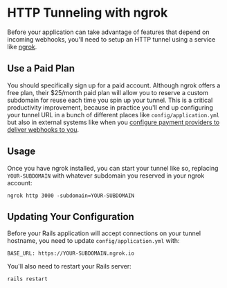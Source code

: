 # HTTP Tunneling with ngrok

Before your application can take advantage of features that depend on incoming webhooks, you'll need to setup an HTTP tunnel using a service like [ngrok](https://ngrok.com).

## Use a Paid Plan

You should specifically sign up for a paid account. Although ngrok offers a free plan, their $25/month paid plan will allow you to reserve a custom subdomain for reuse each time you spin up your tunnel. This is a critical productivity improvement, because in practice you'll end up configuring your tunnel URL in a bunch of different places like `config/application.yml` but also in external systems like when you [configure payment providers to deliver webhooks to you](docs/billing/stripe.md).

## Usage

Once you have ngrok installed, you can start your tunnel like so, replacing `YOUR-SUBDOMAIN` with whatever subdomain you reserved in your ngrok account:

```
ngrok http 3000 -subdomain=YOUR-SUBDOMAIN
```

## Updating Your Configuration

Before your Rails application will accept connections on your tunnel hostname, you need to update `config/application.yml` with:

```
BASE_URL: https://YOUR-SUBDOMAIN.ngrok.io
```

You'll also need to restart your Rails server:

```
rails restart
```
